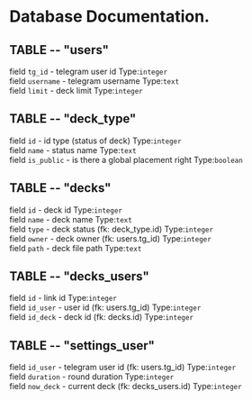 # **Database Documentation.** 

## **TABLE** -- "users"
field `tg_id` - telegram user id    Type:`integer`   
field `username` - telegram username    Type:`text`   
field `limit` - deck limit   Type:`integer`   


## **TABLE** -- "deck_type"
field `id` - id type (status of deck)       Type:`integer`   
field `name` - status name      Type:`text`   
field `is_public` - is there a global placement right    Type:`boolean`   


## **TABLE** -- "decks"
field `id` - deck id     Type:`integer`   
field `name` - deck name     Type:`text`   
field `type` - deck status (fk: deck_type.id)   Type:`integer`   
field `owner` - deck owner (fk: users.tg_id)     Type:`integer`   
field `path` - deck file path    Type:`text`   


## **TABLE** -- "decks_users"
field `id` - link id     Type:`integer`   
field `id_user` - user id (fk: users.tg_id)  Type:`integer`   
field `id_deck` - deck id (fk: decks.id)     Type:`integer`   


## **TABLE** -- "settings_user"
field `id_user` - telegram user id (fk: users.tg_id)     Type:`integer`   
field `duration` - round duration    Type:`integer`   
field `now_deck` - current deck (fk: decks_users.id) Type:`integer`   


